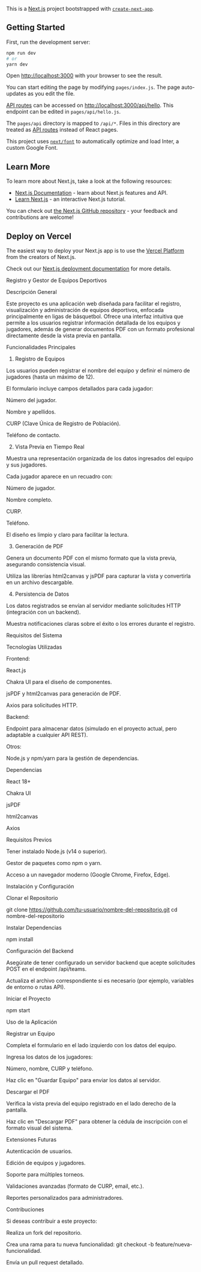 This is a [Next.js](https://nextjs.org/) project bootstrapped with [`create-next-app`](https://github.com/vercel/next.js/tree/canary/packages/create-next-app).

## Getting Started

First, run the development server:

```bash
npm run dev
# or
yarn dev
```

Open [http://localhost:3000](http://localhost:3000) with your browser to see the result.

You can start editing the page by modifying `pages/index.js`. The page auto-updates as you edit the file.

[API routes](https://nextjs.org/docs/api-routes/introduction) can be accessed on [http://localhost:3000/api/hello](http://localhost:3000/api/hello). This endpoint can be edited in `pages/api/hello.js`.

The `pages/api` directory is mapped to `/api/*`. Files in this directory are treated as [API routes](https://nextjs.org/docs/api-routes/introduction) instead of React pages.

This project uses [`next/font`](https://nextjs.org/docs/basic-features/font-optimization) to automatically optimize and load Inter, a custom Google Font.

## Learn More

To learn more about Next.js, take a look at the following resources:

- [Next.js Documentation](https://nextjs.org/docs) - learn about Next.js features and API.
- [Learn Next.js](https://nextjs.org/learn) - an interactive Next.js tutorial.

You can check out [the Next.js GitHub repository](https://github.com/vercel/next.js/) - your feedback and contributions are welcome!

## Deploy on Vercel

The easiest way to deploy your Next.js app is to use the [Vercel Platform](https://vercel.com/new?utm_medium=default-template&filter=next.js&utm_source=create-next-app&utm_campaign=create-next-app-readme) from the creators of Next.js.

Check out our [Next.js deployment documentation](https://nextjs.org/docs/deployment) for more details.

Registro y Gestor de Equipos Deportivos

Descripción General

Este proyecto es una aplicación web diseñada para facilitar el registro, visualización y administración de equipos deportivos, enfocada principalmente en ligas de básquetbol. Ofrece una interfaz intuitiva que permite a los usuarios registrar información detallada de los equipos y jugadores, además de generar documentos PDF con un formato profesional directamente desde la vista previa en pantalla.

Funcionalidades Principales

1. Registro de Equipos

Los usuarios pueden registrar el nombre del equipo y definir el número de jugadores (hasta un máximo de 12).

El formulario incluye campos detallados para cada jugador:

Número del jugador.

Nombre y apellidos.

CURP (Clave Única de Registro de Población).

Teléfono de contacto.

2. Vista Previa en Tiempo Real

Muestra una representación organizada de los datos ingresados del equipo y sus jugadores.

Cada jugador aparece en un recuadro con:

Número de jugador.

Nombre completo.

CURP.

Teléfono.

El diseño es limpio y claro para facilitar la lectura.

3. Generación de PDF

Genera un documento PDF con el mismo formato que la vista previa, asegurando consistencia visual.

Utiliza las librerías html2canvas y jsPDF para capturar la vista y convertirla en un archivo descargable.

4. Persistencia de Datos

Los datos registrados se envían al servidor mediante solicitudes HTTP (integración con un backend).

Muestra notificaciones claras sobre el éxito o los errores durante el registro.

Requisitos del Sistema

Tecnologías Utilizadas

Frontend:

React.js

Chakra UI para el diseño de componentes.

jsPDF y html2canvas para generación de PDF.

Axios para solicitudes HTTP.

Backend:

Endpoint para almacenar datos (simulado en el proyecto actual, pero adaptable a cualquier API REST).

Otros:

Node.js y npm/yarn para la gestión de dependencias.

Dependencias

React 18+

Chakra UI

jsPDF

html2canvas

Axios

Requisitos Previos

Tener instalado Node.js (v14 o superior).

Gestor de paquetes como npm o yarn.

Acceso a un navegador moderno (Google Chrome, Firefox, Edge).

Instalación y Configuración

Clonar el Repositorio

git clone https://github.com/tu-usuario/nombre-del-repositorio.git
cd nombre-del-repositorio

Instalar Dependencias

npm install

Configuración del Backend

Asegúrate de tener configurado un servidor backend que acepte solicitudes POST en el endpoint /api/teams.

Actualiza el archivo correspondiente si es necesario (por ejemplo, variables de entorno o rutas API).

Iniciar el Proyecto

npm start

Uso de la Aplicación

Registrar un Equipo

Completa el formulario en el lado izquierdo con los datos del equipo.

Ingresa los datos de los jugadores:

Número, nombre, CURP y teléfono.

Haz clic en "Guardar Equipo" para enviar los datos al servidor.

Descargar el PDF

Verifica la vista previa del equipo registrado en el lado derecho de la pantalla.

Haz clic en "Descargar PDF" para obtener la cédula de inscripción con el formato visual del sistema.

Extensiones Futuras

Autenticación de usuarios.

Edición de equipos y jugadores.

Soporte para múltiples torneos.

Validaciones avanzadas (formato de CURP, email, etc.).

Reportes personalizados para administradores.

Contribuciones

Si deseas contribuir a este proyecto:

Realiza un fork del repositorio.

Crea una rama para tu nueva funcionalidad: git checkout -b feature/nueva-funcionalidad.

Envía un pull request detallado.